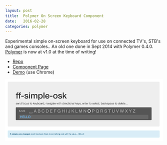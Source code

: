 ```yaml
---
layout: post
title:  Polymer On Screen Keyboard Component
date:   2016-02-28
categories: polymer
---
```


Experimental simple on-screen keyboard for use on connected TV's, STB's and games consoles.. An old one done in Sept 2014 with Polymer 0.4.0. [Polymer](https://www.polymer-project.org) is now at v1.0 at the time of writing!

- [Repo](https://github.com/ScottWhittaker/ff-simple-osk)
- [Component Page](http://scottwhittaker.github.io/ff-simple-osk/components/ff-simple-osk/)
- [Demo](http://scottwhittaker.github.io/ff-simple-osk/components/ff-simple-osk/demo.html) (use Chrome)

![Triple Tap Component](/img/ff-simple-osk.png)

